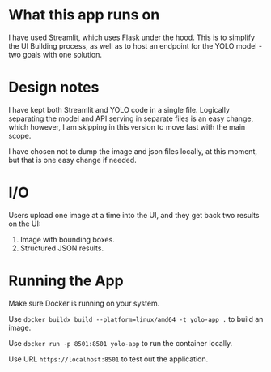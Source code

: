 # What this app runs on
I have used Streamlit, which uses Flask under the hood. This is to simplify the UI Building process, as well as to host an endpoint for the YOLO model - two goals with one solution.  

# Design notes
I have kept both Streamlit and YOLO code in a single file. Logically separating the model and API serving in separate files is an easy change, which however, I am skipping in this version to move fast with the main scope.  

I have chosen not to dump the image and json files locally, at this moment, but that is one easy change if needed.  

# I/O
Users upload one image at a time into the UI, and they get back two results on the UI:
1. Image with bounding boxes.
2. Structured JSON results.

# Running the App
Make sure Docker is running on your system.

Use `docker buildx build --platform=linux/amd64 -t yolo-app .` to build an image.

Use `docker run -p 8501:8501 yolo-app` to run the container locally.

Use URL `https://localhost:8501` to test out the application.
